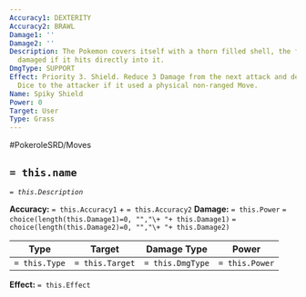 ```yaml
---
Accuracy1: DEXTERITY
Accuracy2: BRAWL
Damage1: ''
Damage2: ''
Description: The Pokemon covers itself with a thorn filled shell, the foe will be
  damaged if it hits directly into it.
DmgType: SUPPORT
Effect: Priority 3. Shield. Reduce 3 Damage from the next attack and deal 2 Damage
  Dice to the attacker if it used a physical non-ranged Move.
Name: Spiky Shield
Power: 0
Target: User
Type: Grass
---
```


#PokeroleSRD/Moves

## `= this.name` 
*`= this.Description`*

**Accuracy:** `= this.Accuracy1` + `= this.Accuracy2`
**Damage:** `= this.Power` `= choice(length(this.Damage1)=0, "","\+ "+ this.Damage1)` `= choice(length(this.Damage2)=0, "","\+ "+ this.Damage2)`

| Type          | Target          | Damage Type          | Power          |
| ------------- | --------------- | ---------------- | -------------- |
| `= this.Type` | `= this.Target` | `= this.DmgType` | `= this.Power` | 

**Effect:** `= this.Effect`